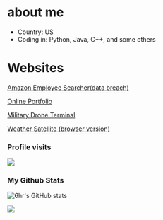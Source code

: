 # about me
- Country: US
- Coding in: Python, Java, C++, and some others
# Websites
[Amazon Employee Searcher(data breach)](https://employee-search-amazon-n4hjuem2g-ailothhs-projects.vercel.app/)

[Online Portfolio](https://ailothh.github.io/website2/)

[Military Drone Terminal](https://ailothh.github.io/Military-Drone-Search/)

[Weather Satellite (browser version)](https://ailothh.github.io/Mock-Weather-Satellite/)

### Profile visits
<p> <img src="https://profile-counter.glitch.me/ailothh/count.svg" /> </p>  

### My Github Stats
![6hr's GitHub stats](https://github-readme-stats.vercel.app/api?username=ailothh&show_icons=true&theme=midnight-purple)

![](https://github-readme-stats.vercel.app/api/top-langs/?username=ailothh&hide=php&theme=midnight-purple)


